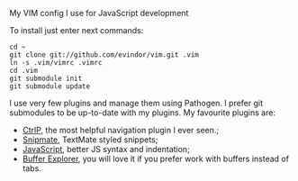 My VIM config I use for JavaScript development

To install just enter next commands:

    cd ~
    git clone git://github.com/evindor/vim.git .vim
    ln -s .vim/vimrc .vimrc
    cd .vim
    git submodule init
    git submodule update

I use very few plugins and manage them using Pathogen. I prefer git submodules to be up-to-date with my plugins. My favourite plugins are:

* [CtrlP](http://www.vim.org/scripts/script.php?script_id=3736), the most helpful navigation plugin I ever seen.;
* [Snipmate](http://www.vim.org/scripts/script.php?script_id=2540), TextMate styled snippets;
* [JavaScript](https://github.com/pangloss/vim-javascript), better JS syntax and indentation;
* [Buffer Explorer](http://www.vim.org/scripts/script.php?script_id=42), you will love it if you prefer work with buffers instead of tabs.
